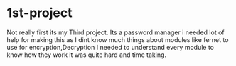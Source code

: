 # 1st-project
Not really first its my Third project.
Its a password manager i needed lot of help for making this as I dint know much things about modules like fernet to use for encryption,Decryption
I needed to understand every module to know how they work it was quite hard and time taking.
